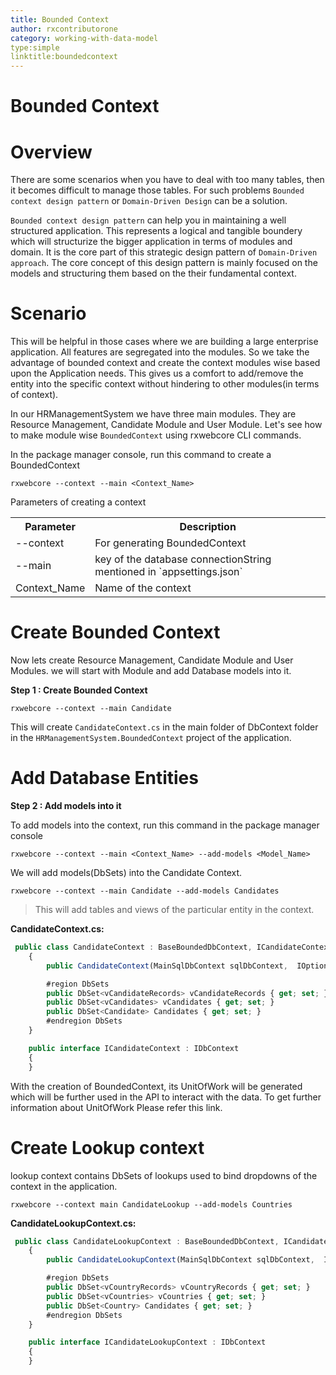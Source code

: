 ```yaml
---
title: Bounded Context
author: rxcontributorone
category: working-with-data-model  
type:simple
linktitle:boundedcontext
---
```

# Bounded Context

# Overview 

There are some scenarios when you have to deal with too many tables, then it becomes difficult to manage those tables. For such problems `Bounded context design pattern` or `Domain-Driven Design` can be a solution.

`Bounded context design pattern` can help you in maintaining a well structured application. This represents a logical and tangible boundery which will structurize the bigger application in terms of modules and domain. It is the core part of this strategic design pattern of `Domain-Driven approach`. The core concept of this design pattern is mainly focused on the models and structuring them based on the their fundamental context. 

# Scenario
This will be helpful in those cases where we are building a large enterprise application. All features are segregated into the modules. So we take the advantage of bounded context and create the context modules wise based upon the Application needs. This gives us a comfort to add/remove the entity into the specific context without hindering to other modules(in terms of context).

In our HRManagementSystem we have three main modules. They are Resource Management, Candidate Module and User Module. Let's see how to make module wise `BoundedContext` using rxwebcore CLI commands.

In the package manager console, run this command to create a BoundedContext

`````
rxwebcore --context --main <Context_Name>
`````

Parameters of creating a context 

<table class="table table-bordered table-striped">
<tr><th>Parameter</th><th>Description</th></tr>
<tr><td>--context</td><td>For generating BoundedContext</td></tr>
<tr><td>--main</td><td>key of the database connectionString mentioned in `appsettings.json`</td></tr>
<tr><td>Context_Name</td><td>Name of the context</td></tr>
</table>

# Create Bounded Context

Now lets create Resource Management, Candidate Module and User Modules. we will start with  Module and add Database models into it.

**Step 1 : Create Bounded Context**

`````
rxwebcore --context --main Candidate
`````

This will create `CandidateContext.cs` in the main folder of DbContext folder in the `HRManagementSystem.BoundedContext` project of the application. 

# Add Database Entities

**Step 2 : Add models into it**

To add models into the context, run this command in the package manager console

`````
rxwebcore --context --main <Context_Name> --add-models <Model_Name>
`````

We will add models(DbSets) into the Candidate Context.

`````
rxwebcore --context --main Candidate --add-models Candidates
`````

> This will add tables and views of the particular entity in the context.

**CandidateContext.cs:** 
````js
 public class CandidateContext : BaseBoundedDbContext, ICandidateContext
    {
        public CandidateContext(MainSqlDbContext sqlDbContext,  IOptions<DatabaseConfig> databaseConfig, IHttpContextAccessor contextAccessor,TenantDbConnectionInfo tenantDbConnection): base(sqlDbContext, databaseConfig.Value, contextAccessor,tenantDbConnection){ }

        #region DbSets
        public DbSet<vCandidateRecords> vCandidateRecords { get; set; }
        public DbSet<vCandidates> vCandidates { get; set; }
        public DbSet<Candidate> Candidates { get; set; }
        #endregion DbSets
    }

    public interface ICandidateContext : IDbContext
    {
    }
```` 

With the creation of BoundedContext, its UnitOfWork will be generated which will be further used in the API to interact with the data. To get further information about UnitOfWork Please refer this link.

# Create Lookup context
lookup context contains DbSets of lookups used to bind dropdowns of the context in the application. 

`````
rxwebcore --context main CandidateLookup --add-models Countries
`````

**CandidateLookupContext.cs:** 
````js
 public class CandidateLookupContext : BaseBoundedDbContext, ICandidateLookupContext
    {
        public CandidateLookupContext(MainSqlDbContext sqlDbContext,  IOptions<DatabaseConfig> databaseConfig, IHttpContextAccessor contextAccessor,TenantDbConnectionInfo tenantDbConnection): base(sqlDbContext, databaseConfig.Value, contextAccessor,tenantDbConnection){ }

        #region DbSets
        public DbSet<vCountryRecords> vCountryRecords { get; set; }
        public DbSet<vCountries> vCountries { get; set; }
        public DbSet<Country> Candidates { get; set; }
        #endregion DbSets
    }

    public interface ICandidateLookupContext : IDbContext
    {
    }
```` 
